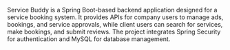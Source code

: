 Service Buddy is a Spring Boot-based backend application designed for a service booking system. It provides APIs for company users to manage ads, bookings, and service approvals, while client users can search for services, make bookings, and submit reviews. The project integrates Spring Security for authentication and MySQL for database management.
 
